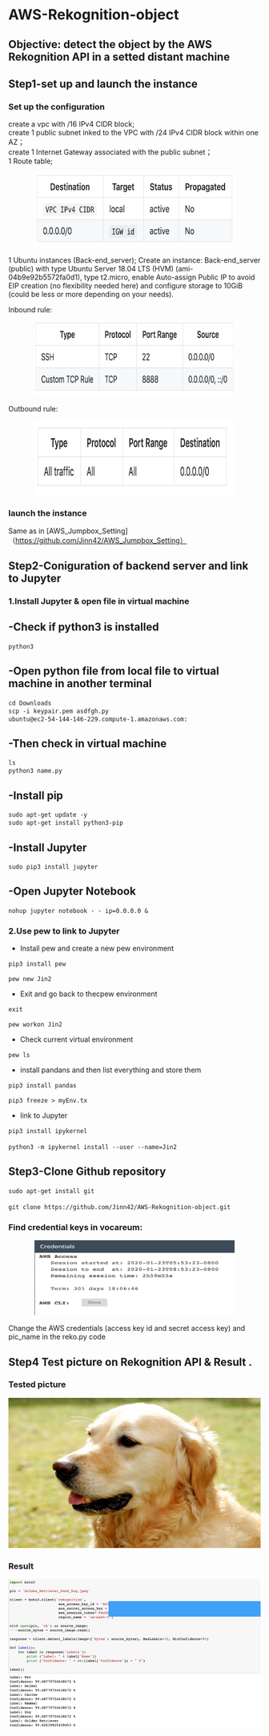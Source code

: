 # AWS-Rekognition-object
## Objective: detect the object by the AWS Rekognition API in a setted distant machine
## Step1-set up and launch the instance
### Set up the configuration

create a vpc with /16 IPv4 CIDR block;  
create 1 public subnet inked to the VPC with /24 IPv4 CIDR block within one AZ；  
create 1 Internet Gateway associated with the public subnet；  
1 Route table;  

<div align=center><img width="400" height="150" src="https://github.com/Jinn42/AWS-Rekognition-object/blob/master/pic/routetable.png"/></div>

1 Ubuntu instances (Back-end_server);
Create an instance: Back-end_server (public) with type Ubuntu Server 18.04 LTS (HVM) (ami-04b9e92b5572fa0d1), type t2.micro, enable Auto-assign Public IP to avoid EIP creation (no flexibility needed here) and configure storage to 10GiB (could be less or more depending on your needs).


Inbound rule:  
<div align=center><img width="400" height="150" src="https://github.com/Jinn42/AWS-Rekognition-object/blob/master/pic/inboundrule.png"/></div>

Outbound rule:  
<div align=center><img width="400" height="150" src="https://github.com/Jinn42/AWS-Rekognition-object/blob/master/pic/outboundrule.png"/></div>  

### launch the instance
Same as in [AWS_Jumpbox_Setting]（https://github.com/Jinn42/AWS_Jumpbox_Setting）


## Step2-Coniguration of backend server and link to Jupyter
### 1.Install Jupyter & open file in virtual machine
## -Check if python3 is installed
```
python3
```
## -Open python file from local file to virtual machine in another terminal
```
cd Downloads
scp -i keypair.pem asdfgh.py
ubuntu@ec2-54-144-146-229.compute-1.amazonaws.com:
```
## -Then check in virtual machine
```
ls
python3 name.py
```
## -Install pip
```
sudo apt-get update -y
sudo apt-get install python3-pip
```
## -Install Jupyter
```
sudo pip3 install jupyter
```
## -Open Jupyter Notebook
```
nohup jupyter notebook - - ip=0.0.0.0 &
```

### 2.Use pew to link to Jupyter

- Install pew and create a new pew environment
```
pip3 install pew
```
```
pew new Jin2
```
- Exit and go back to thecpew environment
```
exit
```
```
pew workon Jin2
```
- Check current virtual environment
```
pew ls
```
- install pandans and then list everything and store them
```
pip3 install pandas
```
```
pip3 freeze > myEnv.tx
```
- link to Jupyter
```
pip3 install ipykernel

python3 -m ipykernel install --user --name=Jin2
```

## Step3-Clone Github repository
```
sudo apt-get install git

git clone https://github.com/Jinn42/AWS-Rekognition-object.git

```
### Find credential keys in vocareum:
<div align=center><img width="400" height="150" src="https://github.com/Jinn42/AWS-Rekognition-object/blob/master/pic/AWS_credentials.png"/></div>  

Change the AWS credentials (access key id and secret access key) and pic_name in the reko.py code

## Step4 Test picture on Rekognition API & Result . 
### Tested picture
<div align=center><img width="600" height="300" src="https://github.com/Jinn42/AWS-Rekognition-object/blob/master/Golden_Retriever_Hund_Dog.jpeg"/></div>  

### Result

<div align=center><img width="600" height="300" src="https://github.com/Jinn42/AWS-Rekognition-object/blob/master/result.png"/></div>  
